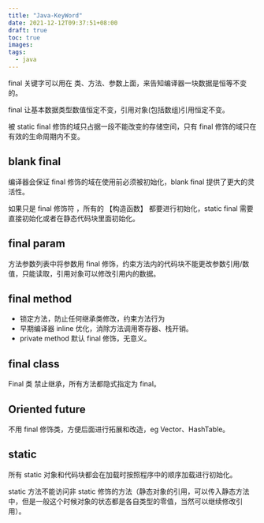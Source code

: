 ```yaml
---
title: "Java-KeyWord"
date: 2021-12-12T09:37:51+08:00
draft: true
toc: true
images:
tags: 
  - java
---
```


final 关键字可以用在 类、方法、参数上面，来告知编译器一块数据是恒等不变的。

final 让基本数据类型数值恒定不变，引用对象(包括数组)引用恒定不变。

被 static final 修饰的域只占据一段不能改变的存储空间，只有 final 修饰的域只在有效的生命周期内不变。

## blank final

编译器会保证 final 修饰的域在使用前必须被初始化，blank final 提供了更大的灵活性。

如果只是 final 修饰符 ，所有的 【构造函数】 都要进行初始化，static final 需要直接初始化或者在静态代码块里面初始化。

## final param

方法参数列表中将参数用 final  修饰，约束方法内的代码块不能更改参数引用/数值，只能读取，引用对象可以修改引用内的数据。

## final method

- 锁定方法，防止任何继承类修改，约束方法行为
- 早期编译器 inline 优化，消除方法调用寄存器、栈开销。
- private method 默认 final 修饰，无意义。

## final class

Final 类 禁止继承，所有方法都隐式指定为 final。

## Oriented future

不用 final 修饰类，方便后面进行拓展和改造，eg Vector、HashTable。

## static

所有 static 对象和代码块都会在加载时按照程序中的顺序加载进行初始化。

static 方法不能访问非 static 修饰的方法（静态对象的引用，可以传入静态方法中，但是一般这个时候对象的状态都是各自类型的零值，当然可以继续修改引用）。


